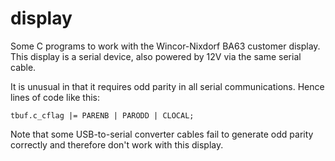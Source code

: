 # display #

Some C programs to work with the Wincor-Nixdorf BA63 customer display.
This display is a serial device, also powered by 12V via the same
serial cable.

It is unusual in that it requires odd parity in all serial communications.
Hence lines of code like this:

`tbuf.c_cflag |= PARENB | PARODD | CLOCAL;`

Note that some USB-to-serial converter cables fail to generate odd
parity correctly and therefore don't work with this display.
